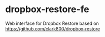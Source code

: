 dropbox-restore-fe
==================

Web interface for Dropbox Restore based on https://github.com/clark800/dropbox-restore
